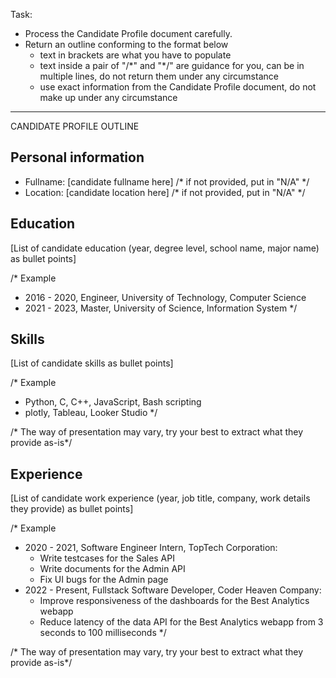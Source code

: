 Task:
- Process the Candidate Profile document carefully.
- Return an outline conforming to the format below
    - text in brackets are what you have to populate
    - text inside a pair of "/\*" and "\*/" are guidance for you, can be in multiple lines, do not return them under any circumstance
    - use exact information from the Candidate Profile document, do not make up under any circumstance
---
CANDIDATE PROFILE OUTLINE
## Personal information
- Fullname: [candidate fullname here] /* if not provided, put in "N/A" */
- Location: [candidate location here] /* if not provided, put in "N/A" */
## Education
[List of candidate education (year, degree level, school name, major name) as bullet points]

/* Example 
- 2016 - 2020, Engineer, University of Technology, Computer Science
- 2021 - 2023, Master, University of Science, Information System
*/
## Skills
[List of candidate skills as bullet points]

/* Example 
- Python, C, C++, JavaScript, Bash scripting
- plotly, Tableau, Looker Studio
*/

/* The way of presentation may vary, try your best to extract what they provide as-is*/
## Experience
[List of candidate work experience (year, job title, company, work details they provide) as bullet points]

/* Example 
- 2020 - 2021, Software Engineer Intern, TopTech Corporation:
    - Write testcases for the Sales API
    - Write documents for the Admin API
    - Fix UI bugs for the Admin page
- 2022 - Present, Fullstack Software Developer, Coder Heaven Company:
    - Improve responsiveness of the dashboards for the Best Analytics webapp
    - Reduce latency of the data API for the Best Analytics webapp from 3 seconds to 100 milliseconds
*/

/* The way of presentation may vary, try your best to extract what they provide as-is*/
